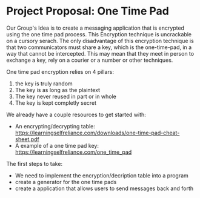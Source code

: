 # Project Proposal: One Time Pad

Our Group's Idea is to create a messaging application that is encrypted using the one time pad process. This Encryption technique is uncrackable on a cursory serach. The only disadvantage of this encryption technique is that two communicators must share a key, which is the one-time-pad, in a way that cannot be intercepted. This may mean that they meet in person to exchange a key, rely on a courier or a number or other techniques.

One time pad encryption relies on 4 pillars:
1. the key is truly random
2. The key is as long as the plaintext
3. The key never reused in part or in whole
4. The key is kept completly secret

We already have a couple resources to get started with:
* An encrypting/decrypting table: https://learningselfreliance.com/downloads/one-time-pad-cheat-sheet.pdf
* A example of a one time pad key: https://learningselfreliance.com/one_time_pad

The first steps to take:
* We need to implement the encryption/decription table into a program
* create a generator for the one time pads 
* create a application that allows users to send messages back and forth

